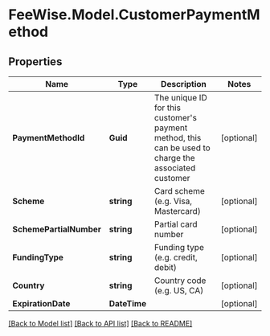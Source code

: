 # FeeWise.Model.CustomerPaymentMethod

## Properties

Name | Type | Description | Notes
------------ | ------------- | ------------- | -------------
**PaymentMethodId** | **Guid** | The unique ID for this customer&#39;s payment method, this can be used to charge the associated customer | [optional] 
**Scheme** | **string** | Card scheme (e.g. Visa, Mastercard) | [optional] 
**SchemePartialNumber** | **string** | Partial card number | [optional] 
**FundingType** | **string** | Funding type (e.g. credit, debit) | [optional] 
**Country** | **string** | Country code (e.g. US, CA) | [optional] 
**ExpirationDate** | **DateTime** |  | [optional] 

[[Back to Model list]](../README.md#documentation-for-models) [[Back to API list]](../README.md#documentation-for-api-endpoints) [[Back to README]](../README.md)

